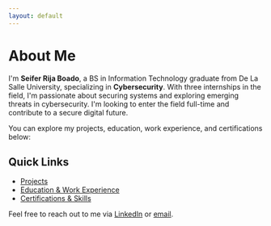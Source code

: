```yaml
---
layout: default
---
```


# About Me

I'm **Seifer Rija Boado**, a BS in Information Technology graduate from De La Salle University, specializing in **Cybersecurity**. With three internships in the field, I'm passionate about securing systems and exploring emerging threats in cybersecurity. I'm looking to enter the field full-time and contribute to a secure digital future.

You can explore my projects, education, work experience, and certifications below:

## Quick Links

- [Projects](./projects.md)
- [Education & Work Experience](./education-work.md)
- [Certifications & Skills](./certifications-skills.md)

Feel free to reach out to me via [LinkedIn](#) or [email](mailto:seiferboado101@gmail.com).
